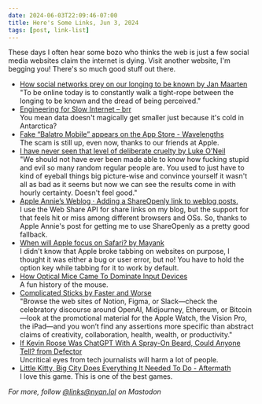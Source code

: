```yaml
---
date: 2024-06-03T22:09:46-07:00
title: Here's Some Links, Jun 3, 2024
tags: [post, link-list]
---
```


These days I often hear some bozo who thinks the web is just a few social media websites claim the internet is dying. Visit another website, I'm begging you! There's so much good stuff out there.

- [How social networks prey on our longing to be known by Jan Maarten](https://janmaarten.com/polywork/)   
   "To be online today is to constantly walk a tight-rope between the longing to be known and the dread of being perceived."  
- [Engineering for Slow Internet – brr](https://brr.fyi/posts/engineering-for-slow-internet)   
   You mean data doesn't magically get smaller just because it's cold in Antarctica?
- [Fake “Balatro Mobile” appears on the App Store - Wavelengths](https://wavelengths.online/posts/fake-balatro-mobile-appears-on-the-app-store)   
   The scam is still up, even now, thanks to our friends at Apple.
- [I have never seen that level of deliberate cruelty by Luke O'Neil](https://www.welcometohellworld.com/untitled-6/)   
   "We should not have ever been made able to know how fucking stupid and evil so many random regular people are. You used to just have to kind of eyeball things big picture-wise and convince yourself it wasn't all as bad as it seems but now we can see the results come in with hourly certainty. Doesn't feel good."  
- [Apple Annie’s Weblog · Adding a ShareOpenly link to weblog posts.](https://weblog.anniegreens.lol/2024/05/adding-a-shareopenly-link-to-weblog-posts)   
   I use the Web Share API for share links on my blog, but the support for that feels hit or miss among different browsers and OSs. So, thanks to Apple Annie's post for getting me to use ShareOpenly as a pretty good fallback.
- [When will Apple focus on Safari? by Mayank](https://www.mayank.co/blog/safari-focus/)   
   I didn't know that Apple broke tabbing on websites on purpose, I thought it was either a bug or user error, but no! You have to hold the option key while tabbing for it to work by default.
- [How Optical Mice Came To Dominate Input Devices](https://tedium.co/2024/05/19/optical-mouse-history-evolution/)   
   A fun history of the mouse.  
- [Complicated Sticks by Faster and Worse](https://fasterandworse.com/complicated-sticks/)   
   "Browse the web sites of Notion, Figma, or Slack—check the celebratory discourse around OpenAI, Midjourney, Ethereum, or Bitcoin—look at the promotional material for the Apple Watch, the Vision Pro, the iPad—and you won’t find any assertions more specific than abstract claims of creativity, collaboration, health, wealth, or productivity."  
- [If Kevin Roose Was ChatGPT With A Spray-On Beard, Could Anyone Tell? from Defector](https://defector.com/if-kevin-roose-was-chatgpt-with-a-spray-on-beard-could-anyone-tell)   
   Uncritical eyes from tech journalists will harm a lot of people. 
- [Little Kitty, Big City Does Everything It Needed To Do - Aftermath](https://aftermath.site/little-kitty-big-city-cat-game-impressions)   
   I love this game. This is one of the best games.  

_For more, follow [@links@nyan.lol](https://nyan.lol/@links) on Mastodon_
